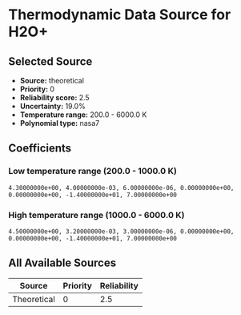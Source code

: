 # Thermodynamic Data Source for H2O+

## Selected Source
- **Source:** theoretical
- **Priority:** 0
- **Reliability score:** 2.5
- **Uncertainty:** 19.0%
- **Temperature range:** 200.0 - 6000.0 K
- **Polynomial type:** nasa7

## Coefficients
### Low temperature range (200.0 - 1000.0 K)
```
4.30000000e+00, 4.00000000e-03, 6.00000000e-06, 0.00000000e+00, 0.00000000e+00, -1.40000000e+01, 7.00000000e+00
```

### High temperature range (1000.0 - 6000.0 K)
```
4.50000000e+00, 3.20000000e-03, 3.00000000e-06, 0.00000000e+00, 0.00000000e+00, -1.40000000e+01, 7.00000000e+00
```

## All Available Sources
| Source | Priority | Reliability |
|--------|----------|-------------|
| Theoretical | 0 | 2.5 |
